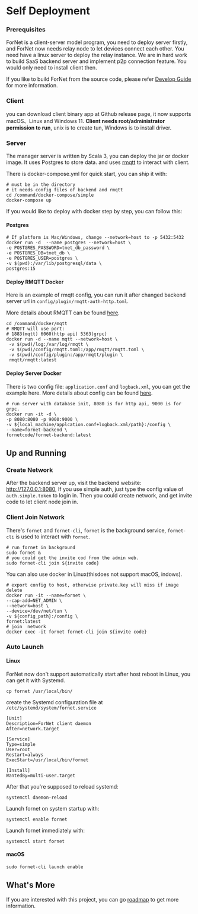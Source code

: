 # Self Deployment

### Prerequisites
ForNet is a client-server model program, you need to deploy server firstly,
and ForNet now needs relay node to let devices connect each other. You need have a linux server to deploy the relay instance.
We are in hard work to build SaaS backend server and implement p2p connection feature. You would only need to install client then.

If you like to build ForNet from the source code, please refer [Develop Guide](./develop) for more information.

### Client
you can download client binary app at Github <a :href="`${$sourceUrl}/releases`">release page</a>, it now supports macOS、Linux and Windows 11. **Client needs root/administrator permission to run**, unix is to create tun, Windows is to install driver.


### Server
The manager server is written by Scala 3, you can deploy the jar or docker image. It uses Postgres to store data. and uses [rmqtt](https://github.com/rmqtt/rmqtt) to interact with client.

There is <a :href="`${$sourceUrl}/tree/main/command/docker-compose/simple/docker-compose.yml`">docker-compose.yml</a> for quick start, you can ship it with:
```shell
# must be in the directory
# it needs config files of backend and rmqtt
cd /command/docker-compose/simple
docker-compose up
```
If you would like to deploy with docker step by step, you can follow this:
#### Postgres
```shell
# If platform is Mac/Windows, change --network=host to -p 5432:5432
docker run -d  --name postgres --network=host \
-e POSTGRES_PASSWORD=tnet_db_password \
-e POSTGRES_DB=tnet_db \
-e POSTGRES_USER=postgres \
-v $(pwd):/var/lib/postgresql/data \
postgres:15
```

#### Deploy RMQTT Docker
Here is an example of rmqtt <a :href="$sourceUrl + '/tree/main/command/docker/mqtt'">config</a>, you can run it after changed backend server url in `config/plugin/rmqtt-auth-http.toml`.

More details about RMQTT can be found [here](https://github.com/rmqtt/rmqtt).
```shell
cd /command/docker/mqtt
# RMQTT will use port:
# 1883(mqtt) 6060(http api) 5363(grpc)
docker run -d --name mqtt --network=host \
 -v $(pwd)/log:/var/log/rmqtt \
 -v $(pwd)/config/rmqtt.toml:/app/rmqtt/rmqtt.toml \
 -v $(pwd)/config/plugin:/app/rmqtt/plugin \
 rmqtt/rmqtt:latest
```

#### Deploy Server Docker
There is two config file: `application.conf` and `logback.xml`, you can get the example <a :href="$sourceUrl + '/tree/main/command/docker/backend/config'">here</a>.
More details about config can be found [here](config.md).

```shell
# run server with database init, 8080 is for http api, 9000 is for grpc.
docker run -it -d \
-p 8080:8080 -p 9000:9000 \
-v ${local_machine/applcation.conf+logback.xml/path}:/config \
--name=fornet-backend \
fornetcode/fornet-backend:latest

```

## Up and Running

### Create Network
After the backend server up, visit the backend website: http://127.0.0.1:8080, If you use simple auth, just type the config value of `auth.simple.token` to login in.
Then you could create network, and get invite code to let client node join in.

### Client Join Network 
There's `fornet` and `fornet-cli`, `fornet` is the background service, `fornet-cli` is used to interact with `fornet`.
```shell
# run fornet in background 
sudo fornet &
# you could get the invite cod from the admin web.
sudo fornet-cli join ${invite code}
```
You can also use docker in Linux(thisdoes not support macOS, indows).
```shell
# export config to host, otherwise private.key will miss if image delete
docker run -it --name=fornet \
--cap-add=NET_ADMIN \
--network=host \
--device=/dev/net/tun \
-v ${config_path}:/config \
fornet:latest
# join  network
docker exec -it fornet fornet-cli join ${invite code}
```

### Auto Launch
#### Linux
ForNet now don't support automatically start after host reboot in Linux, you can get it with Systemd.
```
cp fornet /usr/local/bin/
```
create the Systemd configuration file at `/etc/systemd/system/fornet.service`
```
[Unit]
Description=ForNet client daemon
After=network.target

[Service]
Type=simple
User=root
Restart=always
ExecStart=/usr/local/bin/fornet

[Install]
WantedBy=multi-user.target

```

After that you're supposed to reload systemd:
```
systemctl daemon-reload
```

Launch fornet on system startup with:
```
systemctl enable fornet
```
Launch fornet immediately with:
```
systemctl start fornet
```

#### macOS
```shell
sudo fornet-cli launch enable
```
## What's More
If you are interested with this project, you can go [roadmap](../plan) to get more information.